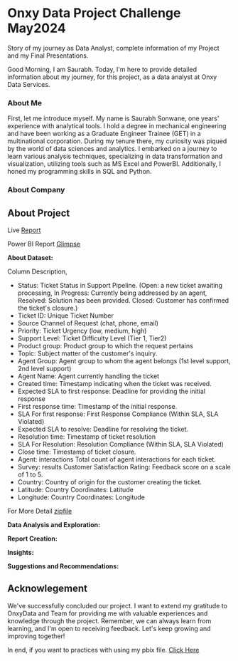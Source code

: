 # Onxy Data Project Challenge May2024
Story of my journey as Data Analyst, complete information of my Project and my Final Presentations.

Good Morning, I am Saurabh. Today, I'm here to provide detailed information about my journey, for this project, as a data analyst at Onxy Data Services.
### About Me
First, let me introduce myself. My name is Saurabh Sonwane, one years' experience with analytical tools. I hold a degree in mechanical engineering and have been working as a Graduate Engineer Trainee (GET) in a multinational corporation. During my tenure there, my curiosity was piqued by the world of data sciences and analytics. I embarked on a journey to learn various analysis techniques, specializing in data transformation and visualization, utilizing tools such as MS Excel and PowerBI. Additionally, I honed my programming skills in SQL and Python.
### About Company
## About Project
Live [Report](https://app.powerbi.com/view?r=eyJrIjoiNGViZTg1NjgtZTVkZi00NTQ3LWI0YTgtZmU2M2Y4MzAxOTk1IiwidCI6ImRmODY3OWNkLWE4MGUtNDVkOC05OWFjLWM4M2VkN2ZmOTVhMCJ9&pageName=ReportSection)

Power BI Report [Glimpse](https://github.com/SSonwane26/DataProjectChallenges/blob/main/May%202024%20-%20Technical%20Support/Technical_Support_May2024.pdf)

**About Dataset:**

Column	Description,
- Status:	Ticket Status in Support Pipeline. (Open: a new ticket awaiting processing, In Progress: Currently being addressed by an agent, Resolved: Solution has been provided. Closed: Customer has confirmed the ticket's closure.)
- Ticket ID:	Unique Ticket Number
- Source	Channel of Request (chat, phone, email)
- Priority:	Ticket Urgency (low, medium, high)
- Support Level:	Ticket Difficulty Level (Tier 1, Tier2)
- Product group:	Product group to which the request pertains
- Topic:	Subject matter of the customer's inquiry.
- Agent Group:	Agent group to whom the agent belongs (1st level support, 2nd level support)
- Agent Name:	Agent currently handling the ticket
- Created time:	Timestamp indicating when the ticket was received.
- Expected SLA to first response:	Deadline for providing the initial response
- First response time:	Timestamp of the initial response.
- SLA For first response:	First Response Compliance (Within SLA, SLA Violated)
- Expected SLA to resolve:	Deadline for resolving the ticket.
- Resolution time:	Timestamp of ticket resolution
- SLA For Resolution:	Resolution Compliance (Within SLA, SLA Violated)
- Close time:	Timestamp of ticket closure.
- Agent: interactions	Total count of agent interactions for each ticket.
- Survey: results	Customer Satisfaction Rating: Feedback score on a scale of 1 to 5.
- Country:	Country of origin for the customer creating the ticket.
- Latitude:	Country Coordinates: Latitude
- Longitude:	Country Coordinates: Longitude

For More Detail [zipfile](https://github.com/SSonwane26/DataProjectChallenges/blob/main/May%202024%20-%20Technical%20Support/Onyx%20Data%20-DataDNA%20Dataset%20Challenge%20-%20Technical%20Support%20Dataset%20-%20May%202024.zip)

**Data Analysis and Exploration:**

**Report Creation:**

**Insights:**

**Suggestions and Recommendations:**

## Acknowlegement
We've successfully concluded our project. I want to extend my gratitude to OnxyData and Team for providing me with valuable experiences and knowledge through the project. Remember, we can always learn from learning, and I'm open to receiving feedback. Let's keep growing and improving together!

In end, if you want to practices with using my pbix file. [Click Here](https://github.com/SSonwane26/DataProjectChallenges/blob/main/May%202024%20-%20Technical%20Support/Technical_Support_May2024.pbix)
